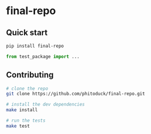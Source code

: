 # final-repo

## Quick start

```bash
pip install final-repo
```

```python
from test_package import ...
```

## Contributing

```bash
# clone the repo
git clone https://github.com/phitoduck/final-repo.git

# install the dev dependencies
make install

# run the tests
make test
```
